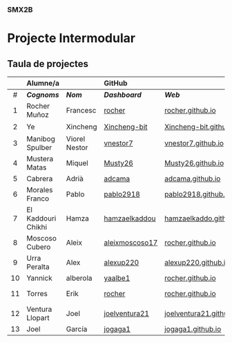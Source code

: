### SMX2B

# Projecte Intermodular

## Taula de projectes

|    | Alumne/a           |               | GitHub                                              |                                                           | Projecte                                     |
|:--:|:-------------------|:--------------|:----------------------------------------------------|:----------------------------------------------------------|:---------------------------------------------|
|  # | **_Cognoms_**      | **_Nom_**     | **_Dashboard_**                                     | **_Web_**                                                 | **_Web_**                                    |
|  1 | Rocher Muñoz       | Francesc      | [rocher](https://github.com/rocher)                 | [rocher.github.io](https://rocher.github.io)              | [La FUSTA](http://lafusta.endinahosting.com) |
|  2 | Ye                 | Xincheng      | [Xincheng-bit](https://github.com/Xincheng-bit)     | [Xincheng-bit.github.io](https://xincheng-bit.github.io)  | [木头](http://lafusta.endinahosting.com)     |
|  3 | Manibog Spulber    | Viorel Nestor | [vnestor7](https://github.com/vnestor7)             | [vnestor7.github.io](https://vnestor7.github.io)          | [N/A](http://google.com)                     |
|  4 | Mustera Matas      | Miquel        | [Musty26](http\s://github.com/Musty26)         | [Musty26.github.io](https://Musty26.github.io)       | [OBRA MAESTRA](http://lafusta.endinahosting.com) |
|  5 | Cabrera            | Adrià         | [adcama](https://github.com/adcama)                 | [adcama.github.io](https://adcama.github.io)              | [La FUSTA](http://lafusta.endinahosting.com) |
|  6 | Morales Franco     | Pablo         | [pablo2918](https://github.com/pablo2918)           | [pablo2918.github.io](https://pablo2918.github.io)        | [Not Available](http://projectepablo.endinahosting.com) |
|  7 | El Kaddouri Chikhi | Hamza         | [hamzaelkaddou](https://github.com/hamzaelkaddou)   | [hamzaelkaddo.github.io](https://hamzaelkaddou.github.io) | [Futur projecte]()                           |
|  8 | Moscoso Cubero     | Aleix         | [aleixmoscoso17](https://github.com/aleixmoscoso17) | [rocher.github.io](https://rocher.github.io)              | [La FUSTA](http://lafusta.endinahosting.com) |
|  9 | Urra Peralta       | Alex          | [alexup220](https://github.com/alexup220)           | [alexup220.github.io](https://alexup220.github.io)        |                                              |
| 10 | Yannick            | alberola      | [yaalbe1](https://github.com/rocher)                | [rocher.github.io](https://rocher.github.io)              | [La FUSTA](http://lafusta.endinahosting.com) |
| 11 | Torres             | Erik          | [rocher](https://github.com/rocher)                 | [rocher.github.io](https://rocher.github.io)              | [La FUSTA]                                   |
| 12 | Ventura Llopart    | Joel          | [joelventura21](https://github.com/joelventura21)   | [joelventura21.github.io](https://joelventura21.github.io).|                                             |
| 13 | Joel               | García        | [jogaga1](https://github.com/jogaga1)               | [jogaga1.github.io](https://jogaga1.github.io)            | [ ]                                          |
